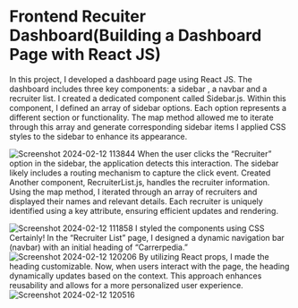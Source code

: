 # Frontend Recuiter Dashboard(Building a Dashboard Page with React JS)
In this project, I developed a dashboard page using React JS. The dashboard includes three key components: a sidebar , a navbar and a recruiter list.
I created a dedicated component called Sidebar.js.
Within this component, I defined an array of sidebar options. Each option represents a different section or functionality.
The map method allowed me to iterate through this array and generate corresponding sidebar items
I applied CSS styles to the sidebar to enhance its appearance.

![Screenshot 2024-02-12 113844](https://github.com/Careerpedia-Edutech-Private-Limited/Frontend/assets/151514338/f3856ea2-b9d1-4a3c-8b4c-9986646f0ed8)
When the user clicks the “Recruiter” option in the sidebar, the application detects this interaction.
The sidebar likely includes a routing mechanism to capture the click event.
Created Another component, RecruiterList.js, handles the recruiter information.
Using the map method, I iterated through an array of recruiters and displayed their names and relevant details.
Each recruiter is uniquely identified using a key attribute, ensuring efficient updates and rendering.

![Screenshot 2024-02-12 111858](https://github.com/Careerpedia-Edutech-Private-Limited/Frontend/assets/151514338/8608d1d7-ee5d-4501-9e24-71ec3063cc9e)
I styled the components using CSS 
Certainly! In the “Recruiter List” page, I designed a dynamic navigation bar (navbar) with an initial heading of “Carrerpedia.” 
![Screenshot 2024-02-12 120206](https://github.com/Careerpedia-Edutech-Private-Limited/Frontend/assets/151514338/d59c58a6-aac6-4083-a2df-bd5a42e9aa45)
By utilizing React props, I made the heading customizable. Now, when users interact with the page, the heading dynamically updates based on the context. This approach enhances reusability and allows for a more personalized user experience.
![Screenshot 2024-02-12 120516](https://github.com/Careerpedia-Edutech-Private-Limited/Frontend/assets/151514338/711747ae-0c85-4d9c-8e5c-2c0e1009e1ef)
